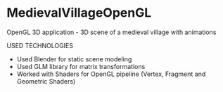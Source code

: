 # MedievalVillageOpenGL
OpenGL 3D application - 3D scene of a medieval village with animations

USED TECHNOLOGIES
- Used Blender for static scene modeling
- Used GLM library for matrix transformations
- Worked with Shaders for OpenGL pipeline (Vertex, Fragment and Geometric Shaders)
